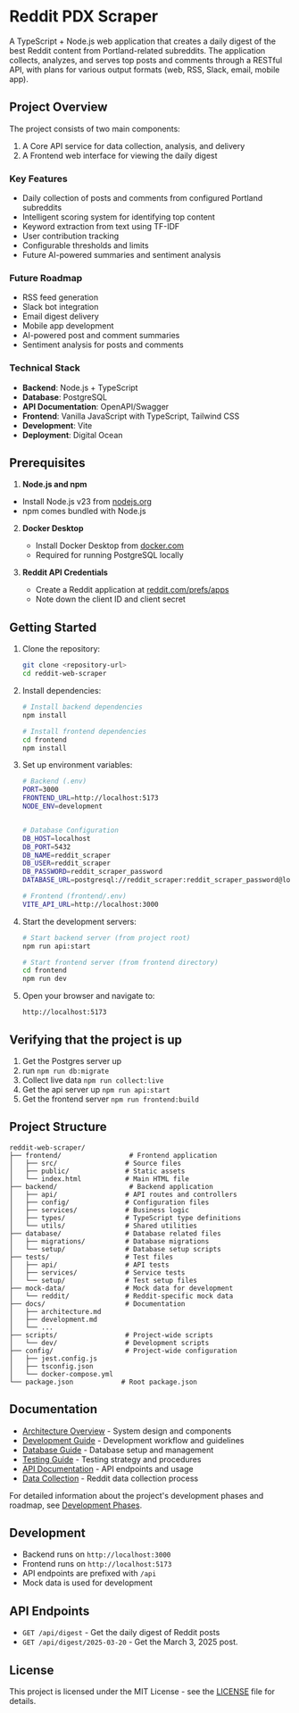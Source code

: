 # Reddit PDX Scraper

A TypeScript + Node.js web application that creates a daily digest of the best Reddit content from Portland-related subreddits. The application collects, analyzes, and serves top posts and comments through a RESTful API, with plans for various output formats (web, RSS, Slack, email, mobile app).

## Project Overview

The project consists of two main components:
1. A Core API service for data collection, analysis, and delivery
2. A Frontend web interface for viewing the daily digest

### Key Features
- Daily collection of posts and comments from configured Portland subreddits
- Intelligent scoring system for identifying top content
- Keyword extraction from text using TF-IDF
- User contribution tracking
- Configurable thresholds and limits
- Future AI-powered summaries and sentiment analysis

### Future Roadmap
- RSS feed generation
- Slack bot integration
- Email digest delivery
- Mobile app development
- AI-powered post and comment summaries
- Sentiment analysis for posts and comments

### Technical Stack
- **Backend**: Node.js + TypeScript
- **Database**: PostgreSQL
- **API Documentation**: OpenAPI/Swagger
- **Frontend**: Vanilla JavaScript with TypeScript, Tailwind CSS
- **Development**: Vite
- **Deployment**: Digital Ocean

## Prerequisites
1. **Node.js and npm**
  - Install Node.js v23 from [nodejs.org](https://nodejs.org/)
   - npm comes bundled with Node.js

2. **Docker Desktop**
   - Install Docker Desktop from [docker.com](https://www.docker.com/products/docker-desktop/)
   - Required for running PostgreSQL locally

3. **Reddit API Credentials**
   - Create a Reddit application at [reddit.com/prefs/apps](https://www.reddit.com/prefs/apps)
   - Note down the client ID and client secret

## Getting Started

1. Clone the repository:
   ```bash
   git clone <repository-url>
   cd reddit-web-scraper
   ```

2. Install dependencies:
   ```bash
   # Install backend dependencies
   npm install

   # Install frontend dependencies
   cd frontend
   npm install
   ```

3. Set up environment variables:
   ```bash
   # Backend (.env)
   PORT=3000
   FRONTEND_URL=http://localhost:5173
   NODE_ENV=development
   

   # Database Configuration
   DB_HOST=localhost
   DB_PORT=5432
   DB_NAME=reddit_scraper
   DB_USER=reddit_scraper
   DB_PASSWORD=reddit_scraper_password
   DATABASE_URL=postgresql://reddit_scraper:reddit_scraper_password@localhost:5432/reddit_scraper

   # Frontend (frontend/.env)
   VITE_API_URL=http://localhost:3000
   ```

4. Start the development servers:
   ```bash
   # Start backend server (from project root)
   npm run api:start

   # Start frontend server (from frontend directory)
   cd frontend
   npm run dev
   ```

5. Open your browser and navigate to:
   ```
   http://localhost:5173
   ```

## Verifying that the project is up

1. Get the Postgres server up
2. run `npm run db:migrate`
3. Collect live data `npm run collect:live`
4. Get the api server up `npm run api:start`
5. Get the frontend server `npm run frontend:build`


## Project Structure

```
reddit-web-scraper/
├── frontend/                 # Frontend application
│   ├── src/                 # Source files
│   ├── public/              # Static assets
│   └── index.html           # Main HTML file
├── backend/                  # Backend application
│   ├── api/                 # API routes and controllers
│   ├── config/              # Configuration files
│   ├── services/            # Business logic
│   ├── types/               # TypeScript type definitions
│   └── utils/               # Shared utilities
├── database/                # Database related files
│   ├── migrations/          # Database migrations
│   └── setup/               # Database setup scripts
├── tests/                   # Test files
│   ├── api/                 # API tests
│   ├── services/            # Service tests
│   └── setup/               # Test setup files
├── mock-data/               # Mock data for development
│   └── reddit/              # Reddit-specific mock data
├── docs/                    # Documentation
│   ├── architecture.md
│   ├── development.md
│   └── ...
├── scripts/                 # Project-wide scripts
│   └── dev/                 # Development scripts
├── config/                  # Project-wide configuration
│   ├── jest.config.js
│   ├── tsconfig.json
│   └── docker-compose.yml
└── package.json            # Root package.json
```

## Documentation

- [Architecture Overview](docs/architecture.md) - System design and components
- [Development Guide](docs/development.md) - Development workflow and guidelines
- [Database Guide](docs/database.md) - Database setup and management
- [Testing Guide](docs/testing.md) - Testing strategy and procedures
- [API Documentation](docs/api.md) - API endpoints and usage
- [Data Collection](docs/data-collection.md) - Reddit data collection process

For detailed information about the project's development phases and roadmap, see [Development Phases](docs/development-phases.md).

## Development

- Backend runs on `http://localhost:3000`
- Frontend runs on `http://localhost:5173`
- API endpoints are prefixed with `/api`
- Mock data is used for development

## API Endpoints

- `GET /api/digest` - Get the daily digest of Reddit posts
- `GET /api/digest/2025-03-20` - Get the March 3, 2025 post.

## License

This project is licensed under the MIT License - see the [LICENSE](LICENSE) file for details. 